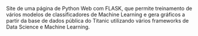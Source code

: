 Site de uma página de Python Web com FLASK, que permite treinamento de vários modelos de classificadores de Machine Learning e gera gráficos a partir da base de dados pública do Titanic utilizando vários frameworks de Data Science e Machine Learning.
